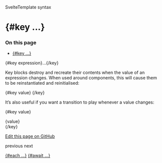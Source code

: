 SvelteTemplate syntax

# {#key ...}

### On this page

- [{#key ...}](key.html)

{#key expression}...{/key}

Key blocks destroy and recreate their contents when the value of an expression changes. When used around components, this will cause them to be reinstantiated and reinitialised:

{#key value}
<Component />
{/key}

It’s also useful if you want a transition to play whenever a value changes:

{#key value}
<div transition:fade>{value}</div>
{/key}

[Edit this page on GitHub](https://github.com/sveltejs/svelte/edit/main/documentation/docs/03-template-syntax/04-key.md)

previous next

[{#each ...}](each.html) [{#await ...}](await.html)
